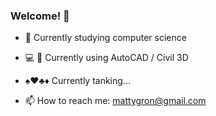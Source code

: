 ### Welcome! 👋

- 🌱 Currently studying 
 computer science

- :computer: :construction:  Currently using AutoCAD / Civil 3D

- :spades::hearts::clubs::diamonds:  Currently tanking...

- 📫 How to reach me: 
mattygron@gmail.com
